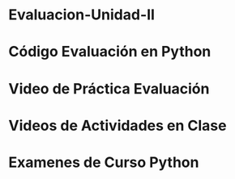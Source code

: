 # Evaluacion-Unidad-II
# Código Evaluación en Python 
# Video de Práctica Evaluación 
# Videos de Actividades en Clase 
# Examenes de Curso Python 
